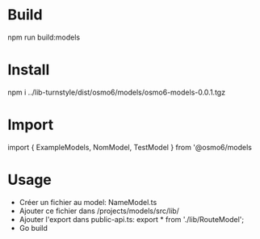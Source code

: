# Build
npm run build:models

# Install
npm i ../lib-turnstyle/dist/osmo6/models/osmo6-models-0.0.1.tgz

# Import
import { ExampleModels, NomModel, TestModel } from '@osmo6/models

# Usage

* Créer un fichier au model: NameModel.ts
* Ajouter ce fichier dans /projects/models/src/lib/
* Ajouter l'export dans public-api.ts: export * from './lib/RouteModel';
* Go build
